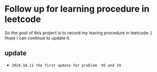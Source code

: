 # Follow up for learning procedure in leetcode
So the *goal* of this project is to record my learing procedure in leetcode :)\
Hope I can continue to update it.
## update
+ `2024.10.11 the first update for problem  05 and 19`

